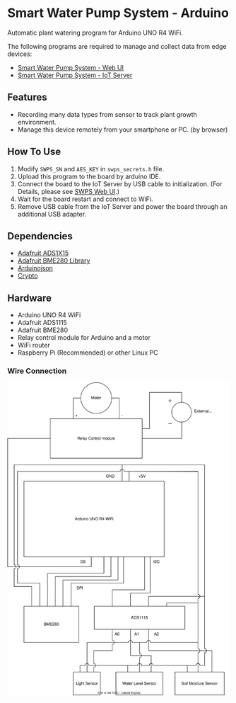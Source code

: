 # Smart Water Pump System - Arduino
Automatic plant watering program for Arduino UNO R4 WiFi.

The following programs are required to manage and collect data from edge devices:
* [Smart Water Pump System - Web UI](https://github.com/AlbertYHsC/swps_web.git)
* [Smart Water Pump System - IoT Server](https://github.com/AlbertYHsC/swps_device.git)

## Features
* Recording many data types from sensor to track plant growth environment.
* Manage this device remotely from your smartphone or PC. (by browser)

## How To Use
1. Modify `SWPS_SN` and `AES_KEY` in `swps_secrets.h` file.
2. Upload this program to the board by arduino IDE.
3. Connect the board to the IoT Server by USB cable to initialization.
(For Details, please see [SWPS Web UI](https://github.com/AlbertYHsC/swps_web.git).)
4. Wait for the board restart and connect to WiFi.
5. Remove USB cable from the IoT Server and power the board through an additional USB adapter.

## Dependencies
* [Adafruit ADS1X15](https://github.com/adafruit/Adafruit_ADS1X15)
* [Adafruit BME280 Library](https://github.com/adafruit/Adafruit_BME280_Library)
* [Arduinojson](https://github.com/bblanchon/ArduinoJson)
* [Crypto](https://github.com/OperatorFoundation/Crypto)

## Hardware
* Arduino UNO R4 WiFi
* Adafruit ADS1115
* Adafruit BME280
* Relay control module for Arduino and a motor
* WiFi router
* Raspberry Pi (<a color="blue">Recommended</a>) or other Linux PC

### Wire Connection
![](./edge_circuits.svg)
